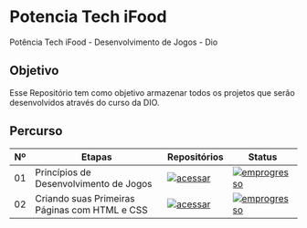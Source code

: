 # Potencia Tech iFood
Potência Tech iFood - Desenvolvimento de Jogos  - Dio

## Objetivo
Esse Repositório tem como objetivo armazenar todos os projetos que serão desenvolvidos através do curso da DIO.

## Percurso
|  Nº |  Etapas                                 |                     Repositórios                                             | Status     |
| ----|-----------------------------------------|------------------------------------------------------------------------------|------------|
| 01  |Princípios de Desenvolvimento de Jogos   |[![acessar](https://img.shields.io/badge/Acessar-000?style=for-the-badge)](https://github.com/felipertec/Potencia_Tech_iFood)|[![emprogresso](https://img.shields.io/badge/Em_Progresso-FFBF00?style=for-the-badge)](https://github.com/felipertec/Potencia_Tech_iFood)|
| 02  |Criando suas Primeiras Páginas com HTML e CSS|[![acessar](https://img.shields.io/badge/Acessar-000?style=for-the-badge)](https://github.com/felipertec/Potencia_Tech_iFood)|[![emprogresso](https://img.shields.io/badge/Aguardando-B2BEB5?style=for-the-badge)](https://github.com/felipertec/Potencia_Tech_iFood)| 

